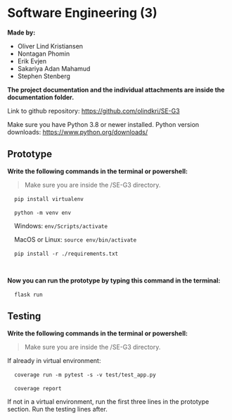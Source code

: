 # Software Engineering (3)

**Made by:**
- Oliver Lind Kristiansen
- Nontagan Phomin
- Erik Evjen
- Sakariya Adan Mahamud
- Stephen Stenberg

**The project documentation and the individual attachments are inside the documentation folder.**

Link to github repository: https://github.com/olindkri/SE-G3

Make sure you have Python 3.8 or newer installed.
Python version downloads:
https://www.python.org/downloads/

## Prototype

**Write the following commands in the terminal or powershell:**
> Make sure you are inside the /SE-G3 directory.

&nbsp;&nbsp;&nbsp;&nbsp;`pip install virtualenv`

&nbsp;&nbsp;&nbsp;&nbsp;`python -m venv env`

&nbsp;&nbsp;&nbsp;&nbsp;Windows: `env/Scripts/activate`

&nbsp;&nbsp;&nbsp;&nbsp;MacOS or Linux: `source env/bin/activate`

&nbsp;&nbsp;&nbsp;&nbsp;`pip install -r ./requirements.txt`

<br>

**Now you can run the prototype by typing this command in the terminal:**

&nbsp;&nbsp;&nbsp;&nbsp;`flask run`

## Testing

**Write the following commands in the terminal or powershell:**
> Make sure you are inside the /SE-G3 directory.

If already in virtual environment:

&nbsp;&nbsp;&nbsp;&nbsp;`coverage run -m pytest -s -v test/test_app.py`

&nbsp;&nbsp;&nbsp;&nbsp;`coverage report`

If not in a virtual environment, run the first three lines in the prototype section. Run the testing lines after.

